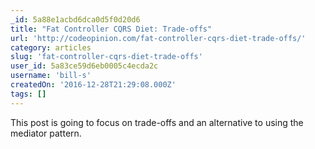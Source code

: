 ```yaml
---
_id: 5a88e1acbd6dca0d5f0d20d6
title: "Fat Controller CQRS Diet: Trade-offs"
url: 'http://codeopinion.com/fat-controller-cqrs-diet-trade-offs/'
category: articles
slug: 'fat-controller-cqrs-diet-trade-offs'
user_id: 5a83ce59d6eb0005c4ecda2c
username: 'bill-s'
createdOn: '2016-12-28T21:29:08.000Z'
tags: []
---
```


 This post is going to focus on trade-offs and an alternative to using the mediator pattern.

